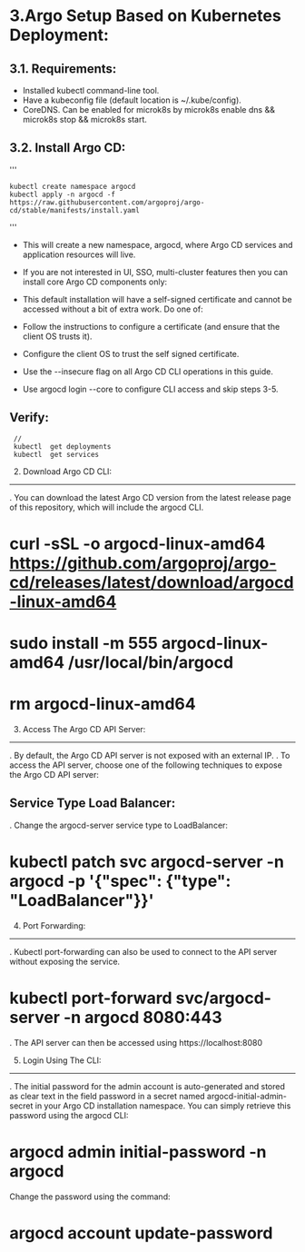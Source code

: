 
# 3.Argo Setup Based on Kubernetes Deployment:

## 3.1. Requirements:

+ Installed kubectl command-line tool.
+ Have a kubeconfig file (default location is ~/.kube/config).
+ CoreDNS. Can be enabled for microk8s by microk8s enable dns && microk8s stop && microk8s start.


## 3.2. Install Argo CD:

   '''
   
    kubectl create namespace argocd
    kubectl apply -n argocd -f https://raw.githubusercontent.com/argoproj/argo-cd/stable/manifests/install.yaml
   '''

+ This will create a new namespace, argocd, where Argo CD services and application resources will live.
+ If you are not interested in UI, SSO, multi-cluster features then you can install core Argo CD components only:
+ This default installation will have a self-signed certificate and cannot be accessed without a bit of extra work. Do one of:

+ Follow the instructions to configure a certificate (and ensure that the client OS trusts it).
+ Configure the client OS to trust the self signed certificate.
+ Use the --insecure flag on all Argo CD CLI operations in this guide.
+ Use argocd login --core to configure CLI access and skip steps 3-5.



## Verify:

     //
     kubectl  get deployments
     kubectl  get services 
    


2. Download Argo CD CLI:
--------------------------
. You can download the latest Argo CD version from the latest release page of this repository, which will include the argocd CLI.


# curl -sSL -o argocd-linux-amd64 https://github.com/argoproj/argo-cd/releases/latest/download/argocd-linux-amd64
# sudo install -m 555 argocd-linux-amd64 /usr/local/bin/argocd
# rm argocd-linux-amd64



3. Access The Argo CD API Server:
------------------------------------

. By default, the Argo CD API server is not exposed with an external IP. 
. To access the API server, choose one of the following techniques to expose the Argo CD API server:

Service Type Load Balancer:
----------------------------
. Change the argocd-server service type to LoadBalancer:

# kubectl patch svc argocd-server -n argocd -p '{"spec": {"type": "LoadBalancer"}}'



4. Port Forwarding:
-----------------
. Kubectl port-forwarding can also be used to connect to the API server without exposing the service.

# kubectl port-forward svc/argocd-server -n argocd 8080:443

. The API server can then be accessed using https://localhost:8080


5. Login Using The CLI:
--------------------------
. The initial password for the admin account is auto-generated and stored as clear text in the field password in a secret named 
  argocd-initial-admin-secret in your Argo CD installation namespace. You can simply retrieve this password using the argocd CLI:

# argocd admin initial-password -n argocd

Change the password using the command:

# argocd account update-password

